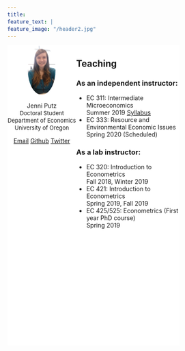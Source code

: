 ```yaml
---
title: 
feature_text: | 
feature_image: "/header2.jpg" 
---
```

<html>
<head>
<meta name="viewport" content="width=device-width, initial-scale=1">
<script src="https://kit.fontawesome.com/4ddc2e813a.js" crossorigin="anonymous"></script>
<style>
img {
  border-radius: 50%;
}
</style>
   
<style>
button {
     width: 50%;
     height: 50%;
}
	
* {
  box-sizing: border-box;
}
	

/* Create two unequal columns that floats next to each other */
.column {
  float: left;
  padding: 0px;
  height: 700px; 
}

.left {
  width: 40%;
}

.right {
  width: 60%;
}

/* Clear floats after the columns */
.row:after {
  content: "";
  display: table;
  clear: both;
}
</style>
</head>
<body>


<div class="row" align="left">
  <div class="column left" align = "center" style="background-color:#ffffff;">
     <img src="/headshot.jpg" style="width:40%">
     <p style="text-align:center">Jenni Putz <br />
   <font size="-1"> Doctoral Student <br /> Department of Economics <br /> University of Oregon</font></p>
   <i class="fas fa-envelope"></i> <a href="mailto:jputz@uoregon.edu">Email</a>
   <i class="fab fa-github-square"></i><a href="https://github.com/jenni-putz">Github</a>
   <i class="fab fa-twitter-square"></i><a href="https://twitter.com/pootzie_xoxo">Twitter</a>	  
  </div>
  
  <div class="column right" style="background-color:#ffffff;">
  <h2> Teaching </h2>
  <h3>As an independent instructor: </h3>
    <ul>
    <li> EC 311: Intermediate Microeconomics </li>
    Summer 2019 <a href="/EC311Syllabus.pdf">Syllabus</a>
    <li> EC 333: Resource and Environmental Economic Issues </li>
    Spring 2020 (Scheduled)
    </ul>
    <h3> As a lab instructor: </h3>  
    <ul>
    <li> EC 320: Introduction to Econometrics </li> 
    Fall 2018, Winter 2019
    <li> EC 421: Introduction to Econometrics </li> 
    Spring 2019, Fall 2019
    <li> EC 425/525: Econometrics (First year PhD course) </li> 
    Spring 2019
    </ul>
  </div>
</div>

</body>
</html>
